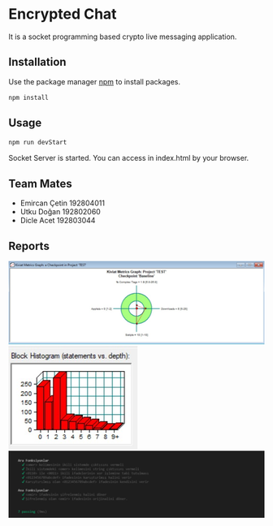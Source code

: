 # Encrypted Chat

It is a socket programming based crypto live messaging application.
## Installation

Use the package manager [npm](https://nodejs.dev/) to install packages.

```bash
npm install
```

## Usage

```bash
npm run devStart
```
Socket Server is started.
You can access in index.html by your browser. 

## Team Mates
- Emircan Çetin 192804011
- Utku Doğan 192802060
- Dicle Acet 192803044

## Reports

<img src="img/kiviat.jpeg" >
<img src="img/blockHistogram.jpeg">
<img src="img/unitTestResult.png">
